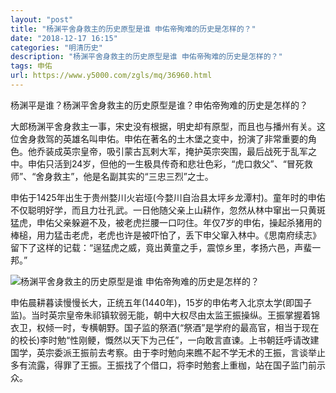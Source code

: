 ```yaml
---
layout: "post"
title: "杨渊平舍身救主的历史原型是谁 申佑帝殉难的历史是怎样的？"
date: "2018-12-17 16:15"
categories: "明清历史"
description: "杨渊平舍身救主的历史原型是谁 申佑帝殉难的历史是怎样的？"
tags: 申佑
url: https://www.y5000.com/zgls/mq/36960.html
---
```






杨渊平是谁？杨渊平舍身救主的历史原型是谁？申佑帝殉难的历史是怎样的？

大郎杨渊平舍身救主一事，宋史没有根据，明史却有原型，而且也与播州有关。这位舍身救驾的英雄名叫申佑。申佑在著名的土木堡之变中，扮演了非常重要的角色。他乔装成英宗皇帝，吸引蒙古瓦剌大军，掩护英宗突围，最后战死于乱军之中。申佑只活到24岁，但他的一生极具传奇和悲壮色彩，“虎口救父”、“冒死救师”、“舍身救主”，他是名副其实的“三忠三烈”之士。

申佑于1425年出生于贵州婺川火岩垭(今婺川自治县太坪乡龙潭村)。童年时的申佑不仅聪明好学，而且力壮孔武。一日他随父亲上山耕作，忽然从林中窜出一只黄斑猛虎，申佑父亲躲避不及，被老虎拦腰一口叼住。年仅7岁的申佑，操起杀猪用的棒槌，用力猛击老虎，老虎也许是被吓怕了，丢下申父窜入林中。《思南府续志》留下了这样的记载：“逞猛虎之威，竟出黄童之手，震惊乡里，孝扬六邑，声蜚一邦。”

![杨渊平舍身救主的历史原型是谁
申佑帝殉难的历史是怎样的？](https://img.y5000.com/uploads/allimg/181109/bbb40742f2788311ce85b068ed48a9c9.jpg)

申佑晨耕暮读慢慢长大，正统五年(1440年)，15岁的申佑考入北京太学(即国子监)。当时英宗皇帝朱祁镇软弱无能，朝中大权尽由太监王振操纵。王振掌握着锦衣卫，权倾一时，专横朝野。国子监的祭酒(“祭酒”是学府的最高官，相当于现在的校长)李时勉“性刚鲠，慨然以天下为己任”，一向敢言直谏。上书朝廷呼请改建国学，英宗委派王振前去考察。由于李时勉向来瞧不起不学无术的王振，言谈举止多有流露，得罪了王振。王振找了个借口，将李时勉套上重枷，站在国子监门前示众。
